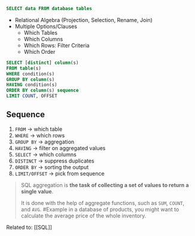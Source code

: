 ```SQL
SELECT data FROM database tables
```
- Relational Algebra (Projection, Selection, Rename, Join)
- Multiple Options/Clauses
	- Which Tables
	- Which Columns
	- Which Rows: Filter Criteria
	- Which Order

```SQL
SELECT [distinct] column(s)
FROM table(s)
WHERE condition(s)
GROUP BY column(s)
HAVING condition(s)
ORDER BY column(s) sequence
LIMIT COUNT, OFFSET
```
## Sequence

1. `FROM` → which table
2. `WHERE` → which rows
3. `GROUP BY` → aggregation
4. `HAVING` → filter on aggregated values
5. `SELECT` → which columns
6. `DISTINCT` → suppress duplicates
7. `ORDER BY` → sorting the output
8. `LIMIT/OFFSET` → pick from sequence

>SQL aggregation is **the task of collecting a set of values to return a single value**. 
>
>It is done with the help of aggregate functions, such as `SUM`, `COUNT`, and `AVG`.
>	#Example 
>	in a database of products, you might want to calculate the average price of the whole inventory.

Related to: [[SQL]]
